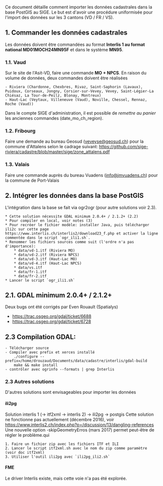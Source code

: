 

Ce document détaille comment importer les données cadastrales dans la base PostGIS au SIGE.
Le but est d'avoir une procédure uniformisée pour l'import des données sur les 3 cantons (VD / FR / VS).


## 1. Commander les données cadastrales

Les données doivent être commandées au format **Interlis 1 au format national MD01MOCH24MN95F** et dans le système **MN95**.

### 1.1. Vaud

Sur le site de l'Asit-VD, faire une commande **MO + NPCS**. En raison du volume de données, deux commandes doivent être réalisées

	- Riviera (Chardonne, Chexbres, Rivaz, Saint-Saphorin (Lavaux), Puidoux, Corseaux, Jongny, Corsier-sur-Vevey, Vevey, Saint-Légier-La Chiésaz, La Tour-de-Peilz, Blonay, Montreux)
	- Haut-Lac (Veytaux, Villeneuve (Vaud), Noville, Chessel, Rennaz, Roche (Vaud))

Dans le compte SIGE d'administration, il est possible de *remettre au panier* les anciennes commandes (date_mo_ch_region).

### 1.2. Fribourg

Faire une demande au bureau Geosud (veveyse@geosud.ch) pour la commune d'Attalens selon le cadrage suivant: https://github.com/sige-riviera/cadastre/blob/master/sige/zone_attalens.pdf

### 1.3. Valais

Faire une commande auprès du bureau Vuadens (info@jmvuadens.ch) pour la commune de Port-Valais


## 2. Intégrer les données dans la base PostGIS

L'intégration dans la base se fait via ogr2ogr (pour autre solutions voir 2.3).

	* Cette solution nécessite GDAL minimum 2.0.4+ / 2.1.2+ (2.2)
	* Pour compiler en local, voir notes (3)
	* Pour recréer le fichier modèle: installer Java, puis télécharger ili2c sur cette page https://www.interlis.ch/interlis2/download23_f.php et activer la ligne commentée dans le script `ogr_ili1.sh`.
	* Renommer les fichiers sources comme suit (l'ordre n'a pas d'importance):
		* data/vd-1.itf (Riviera MO)
		* data/vd-2.itf (Riviera NPCS)
		* data/vd-3.itf (Haut-Lac MO)
		* data/vd-4.itf (Haut-Lac NPCS)
		* data/vs.itf
		* data/fr-1.itf
		* data/fr-2.itf
	* Lancer le script `ogr_ili1.sh`


## 2.1. GDAL minimum 2.0.4+ / 2.1.2+

Deux bugs ont été corrigés par Even Rouault (Spatialys)

* https://trac.osgeo.org/gdal/ticket/6688
* https://trac.osgeo.org/gdal/ticket/6728

## 2.3 Compilation GDAL:
	- Télécharger source
	- Compiler avec prefix et xerces installé
		./configure --prefix=/home/drouzaud/Documents/data/cadastre/interlis/gdal-build
		make && make install
	- contrôler avec ogrinfo --formats | grep Interlis



### 2.3 Autres solutions

D'autres solutions sont envisageables pour importer les données

#### ili2pg

Solution interlis 1 (-> itf2xml -> interlis 2) -> ili2pg -> postgis
Cette solution ne fonctionne pas actuellement (décembre 2016), voir https://www.interlis2.ch/index.php?p=/discussion/13/dangling-references
Une nouvelle option -skipGeometryErros (mars 2017) permet peut-être de régler le problème.qui

	1. Faire un fichier zip avec les fichiers ITF et ILI
	2. Lancer le script itf2xml.sh avec le nom du zip comme paramètre (voir doc itf2xml)
	3. Utiliser l'outil ili2pg avec `ili2pg_ili2.sh`

#### FME

Le driver Interlis existe, mais cette voie n'a pas été explorée.
